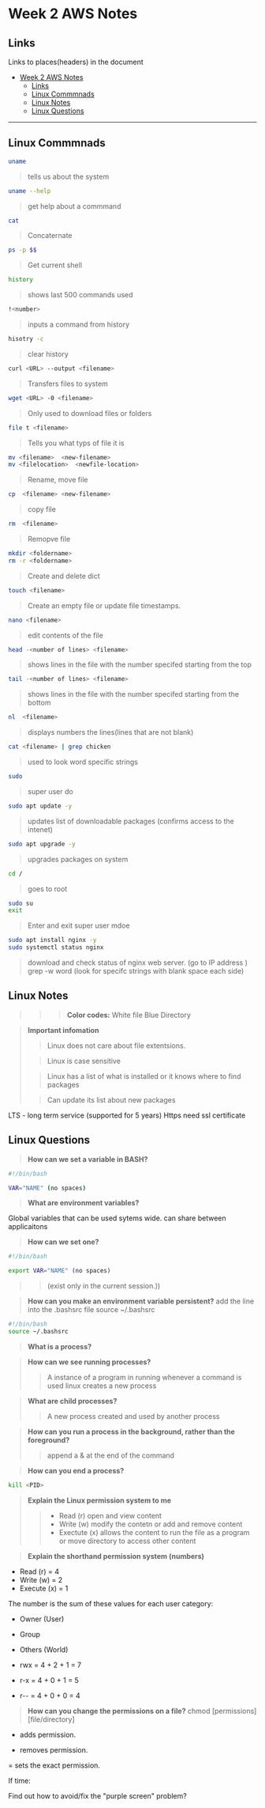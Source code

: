 # Week 2 AWS Notes 


## Links
Links to places(headers) in the document
- [Week 2 AWS Notes](#week-2-aws-notes)
  - [Links](#links)
  - [Linux Commmnads](#linux-commmnads)
  - [Linux Notes](#linux-notes)
  - [Linux Questions](#linux-questions)

_____



## Linux Commmnads


```bash
uname
```
>tells us about the system

```bash
uname --help
```
>get help about a commmand


```bash
cat 
```
>Concaternate


```bash
ps -p $$
```
>Get current shell

```bash
history
```
>shows last 500 commands used

```bash
!<number>
```
>inputs a command from history
```bash
hisotry -c 
```
> clear history

```bash
curl <URL> --output <filename>
```
>Transfers files to system


```bash
wget <URL> -0 <filename>
```
>Only used to download files or folders


```bash
file t <filename>
```
>Tells you what typs of file it is


```bash
mv <filename>  <new-filename>
mv <filelocation>  <newfile-location>
```
>Rename, move file


```bash
cp  <filename> <new-filename>
```
>copy file 

```bash
rm  <filename> 
```
> Remopve file

```bash
mkdir <foldername>
rm -r <foldername>
```
>Create and delete dict

```bash
touch <filename> 
```
>Create an empty file or update file timestamps.

```bash
nano <filename> 
```
>edit contents of the file

```bash
head -<number of lines> <filename> 
```
>shows lines in the file with  the number specifed starting from the top
```bash
tail -<number of lines> <filename> 
```
>shows lines in the file with  the number specifed starting from the bottom

```bash
nl  <filename> 
```
>displays numbers the lines(lines that are not blank)


```bash
cat <filename> | grep chicken
```
> used to look word specific strings
```bash
sudo 
```
>super user do

```bash
sudo apt update -y 
```
>updates list of downloadable packages (confirms access to the intenet)


```bash
sudo apt upgrade -y
```
> upgrades packages on system

```bash
cd /
```
>goes to root


```bash
sudo su
exit
```
>Enter and exit super user mdoe


```bash
sudo apt install nginx -y
sudo systemctl status nginx
```
>download and check status of nginx web server. (go to IP address
)
grep -w word (look for specifc strings with blank space each side)








## Linux Notes

>>>**Color codes:**
>>White file
>>Blue Directory


>**Important infomation**
>>Linux does not care about file extentsions.
>
>>Linux is case sensitive
>
>>Linux has a list of what is installed or it knows where to find packages
>
>>Can update its list about new packages


LTS - long term service (supported for 5 years)
Https need ssl certificate




## Linux Questions

>**How can we set a variable in BASH?**
```bash
#!/bin/bash

VAR="NAME" (no spaces)
```
>**What are environment variables?**

Global variables that can be used sytems wide. can share between applicaitons

>**How can we set one?**
```bash
#!/bin/bash

export VAR="NAME" (no spaces)
```
>>(exist only in the current session.))

>**How can you make an environment variable persistent?**
  add the line into the .bashsrc file
  source ~/.bashsrc

```bash
#!/bin/bash
source ~/.bashsrc
```
>**What is a process?**

>**How can we see running processes?**
>>A instance of a program in running
whenever a command is used linux creates a new process

>**What are child processes?**
>>A new process created and used by another process

>**How can you run a process in the background, rather than the foreground?**
>>append a & at the end of the command

>**How can you end a process?**
```bash
kill <PID>
```



>**Explain the Linux permission system to me**
>>* Read (r)  open and view content
>>* Write (w) modify the contetn or add and remove content
>>* Exectute (x) allows the content to run the file as a program or move directory to access other content

>**Explain the shorthand permission system (numbers)**
* Read (r) = 4
* Write (w) = 2
* Execute (x) = 1

The number is the sum of these values for each user category:

* Owner (User)
* Group
* Others (World)

* rwx = 4 + 2 + 1 = 7
* r-x = 4 + 0 + 1 = 5
* r-- = 4 + 0 + 0 = 4

>**How can you change the permissions on a file?**
chmod [permissions] [file/directory]

+ adds permission.

- removes permission.

= sets the exact permission.

If time:

Find out how to avoid/fix the "purple screen" problem?
